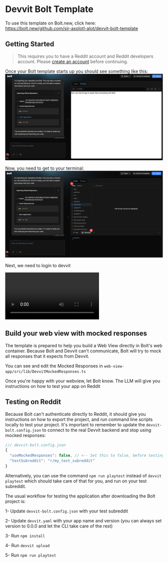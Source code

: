 # Devvit Bolt Template

To use this template on Bolt.new, click here: https://bolt.new/github.com/sir-axolotl-alot/devvit-bolt-template

## Getting Started

> This requires you to have a Reddit account and Reddit developers account. Please [create an account](https://www.reddit.com/register/?dest=https%3A%2F%2Fdevelopers.reddit.com%2F) before continuing.

Once your Bolt template starts up you should see something like this:
![](./docs//assets/0-initialized.png)

Now, you need to get to your terminal:
![](./docs//assets/1-terminal.png)

Next, we need to login to devvit

![](./docs/assets/2-logging-in.mp4)

## Build your web view with mocked responses

The template is prepared to help you build a Web View directly in Bolt's web container.
Because Bolt and Devvit can't communicate, Bolt will try to mock all responses that it expects from Devvit.

You can see and edit the Mocked Responses in `web-view-app/src/lib/DevvitMockedResponses.ts`

Once you're happy with your webview, let Bolt know. The LLM will give you instructions on how to test your app on Reddit

## Testing on Reddit

Because Bolt can't authenticate directly to Reddit, it should give you instructions on how to export the project, and run command line scripts locally to test your project.
It's important to remember to update the `devvit-bolt.config.json` to connect to the real Devvit backend and stop using mocked responses:

```js
/// devvit-bolt.config.json
{
  "useMockedResponses": false, // <-- Set this to false, before testing on Reddit
  "testSubreddit": "r/my_test_subreddit"
}
```

Alternatively, you can use the command `npm run playtest` instead of `devvit playtest` which should take care of that for you, and run on your test subreddit.

The usual workflow for testing the application after downloading the Bolt project is:

1- Update `devvit-bolt.config.json` with your test subreddit

2- Update `devvit.yaml` with your app name and version (you can always set version to 0.0.0 and let the CLI take care of the rest)

3- Run `npm install`

4- Run `devvit upload`

5- Run `npm run playtest`

